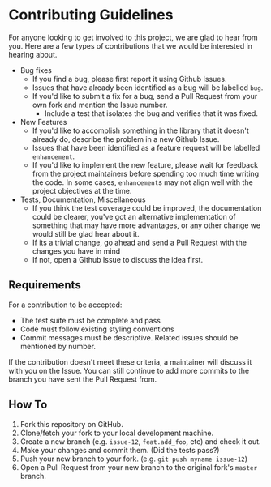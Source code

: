 # Contributing Guidelines

For anyone looking to get involved to this project, we are glad to hear from you. Here are a few types of contributions
that we would be interested in hearing about.

- Bug fixes
  - If you find a bug, please first report it using Github Issues.
  - Issues that have already been identified as a bug will be labelled `bug`.
  - If you'd like to submit a fix for a bug, send a Pull Request from your own fork and mention the Issue number.
    - Include a test that isolates the bug and verifies that it was fixed.
- New Features
  - If you'd like to accomplish something in the library that it doesn't already do, describe the problem in a new Github Issue.
  - Issues that have been identified as a feature request will be labelled `enhancement`.
  - If you'd like to implement the new feature, please wait for feedback from the project maintainers before spending too much time writing the code. In some cases, `enhancement`s may not align well with the project objectives at the time.
- Tests, Documentation, Miscellaneous
  - If you think the test coverage could be improved, the documentation could be clearer, you've got an alternative implementation of something that may have more advantages, or any other change we would still be glad hear about it.
  - If its a trivial change, go ahead and send a Pull Request with the changes you have in mind
  - If not, open a Github Issue to discuss the idea first.

## Requirements

For a contribution to be accepted:

- The test suite must be complete and pass
- Code must follow existing styling conventions
- Commit messages must be descriptive. Related issues should be mentioned by number.

If the contribution doesn't meet these criteria, a maintainer will discuss it with you on the Issue. You can still continue to add more commits to the branch you have sent the Pull Request from.

## How To

1. Fork this repository on GitHub.
1. Clone/fetch your fork to your local development machine.
1. Create a new branch (e.g. `issue-12`, `feat.add_foo`, etc) and check it out.
1. Make your changes and commit them. (Did the tests pass?)
1. Push your new branch to your fork. (e.g. `git push myname issue-12`)
1. Open a Pull Request from your new branch to the original fork's `master` branch.

